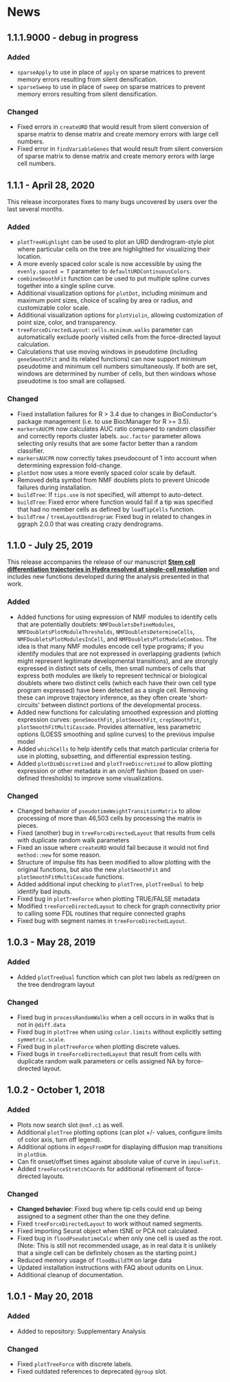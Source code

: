 # News

## 1.1.1.9000 - debug in progress

### Added
- `sparseApply` to use in place of `apply` on sparse matrices to prevent memory errors resulting from silent densification.
- `sparseSweep` to use in place of `sweep` on sparse matrices to prevent memory errors resulting from silent densification.

### Changed
- Fixed errors in `createURD` that would result from silent conversion of sparse matrix to dense matrix and create memory errors with large cell numbers.
- Fixed error in `findVariableGenes` that would result from silent conversion of sparse matrix to dense matrix and create memory errors with large cell numbers.

## 1.1.1 - April 28, 2020
This release incorporates fixes to many bugs uncovered by users over the last several months.

### Added
- `plotTreeHighlight` can be used to plot an URD dendrogram-style plot where particular cells on the tree are highlighted for visualizing their location.
- A more evenly spaced color scale is now accessible by using the `evenly.spaced = T` parameter to `defaultURDContinuousColors`.
- `combineSmoothFit` function can be used to put multiple spline curves together into a single spline curve.
- Additional visualization options for `plotDot`, including minimum and maximum point sizes, choice of scaling by area or radius, and customizable color scale.
- Additional visualization options for `plotViolin`, allowing customization of point size, color, and transparency.
- `treeForceDirectedLayout`: `cells.minimum.walks` parameter can automatically exclude poorly visited cells from the force-directed layout calculation.
- Calculations that use moving windows in pseudotime (including `geneSmoothFit` and its related functions) can now support minimum pseudotime and minimum cell numbers simultaneously. If both are set, windows are determined by number of cells, but then windows whose pseudotime is too small are collapsed.

### Changed
- Fixed installation failures for R > 3.4 due to changes in BioConductor's package management (i.e. to use BiocManager for R >= 3.5).
- `markersAUCPR` now calculates AUC ratio compared to random classifier and correctly reports cluster labels. `auc.factor` parameter allows selecting only results that are some factor better than a random classifier.
- `markersAUCPR` now correctly takes pseudocount of 1 into account when determining expression fold-change.
- `plotDot` now uses a more evenly spaced color scale by default.
- Removed delta symbol from NMF doublets plots to prevent Unicode failures during installation.
- `buildTree`: If `tips.use` is not specified, will attempt to auto-detect.
- `buildTree`: Fixed error where function would fail if a tip was specified that had no member cells as defined by `loadTipCells` function.
- `buildTree` / `treeLayoutDendrogram`: Fixed bug in related to changes in ggraph 2.0.0 that was creating crazy dendrograms.

## 1.1.0 - July 25, 2019
This release accompanies the release of our manuscript **[Stem cell differentiation trajectories in Hydra resolved at single-cell resolution](https://science.sciencemag.org/content/365/6451/eaav9314)** and includes new functions developed during the analysis presented in that work.

### Added
- Added functions for using expression of NMF modules to identify cells that
are potentially doublets: `NMFDoubletsDefineModules`, `NMFDoubletsPlotModuleThresholds`, `NMFDoubletsDetermineCells`, `NMFDoubletsPlotModulesInCell`, and `NMFDoubletsPlotModuleCombos`. The idea is that many NMF modules encode cell type programs; if you identify modules that are not expressed in overlapping gradients (which might represent legitimate developmental transitions), and are strongly expressed in distinct sets of cells, then small numbers of cells that express both modules are likely to represent technical or biological doublets where two distinct cells (which each have their own cell type program expressed) have been detected as a single cell. Removing these can improve trajectory inference, as they often create 'short-circuits' between distinct portions of the developmental process.
- Added new functions for calculating smoothed expression and plotting expression curves: `geneSmoothFit`, `plotSmoothFit`, `cropSmoothFit`, `plotSmoothFitMultiCascade`. Provides alternative, less parametric options (LOESS smoothing and spline curves) to the previous impulse model
- Added `whichCells` to help identify cells that match particular criteria for use in plotting, subsetting, and differential expression testing.
- Added `plotDimDiscretized` and `plotTreeDiscretized` to allow plotting expression or other metadata in an on/off fashion (based on user-defined thresholds) to improve some visualizations.

### Changed
- Changed behavior of `pseudotimeWeightTransitionMatrix` to allow processing of more than 46,503 cells by processing the matrix in pieces.
- Fixed (another) bug in `treeForceDirectedLayout` that results from cells with duplicate random walk parameters
- Fixed an issue where `createURD` would fail because it would not find `method::new` for some reason.
- Structure of impulse fits has been modified to allow plotting with the original functions, but also the new `plotSmoothFit` and `plotSmoothFitMultiCascade` functions.
- Added additional input checking to `plotTree`, `plotTreeDual` to help identify bad inputs.
- Fixed bug in `plotTreeForce` when plotting TRUE/FALSE metadata
- Modified `treeForceDirectedLayout` to check for graph connectivity prior to calling some FDL routines that require connected graphs
- Fixed bug with segment names in `treeForceDirectedLayout`.

## 1.0.3 - May 28, 2019
### Added
- Added `plotTreeDual` function which can plot two labels as red/green on the tree dendrogram layout
### Changed
- Fixed bug in `processRandomWalks` when a cell occurs in in walks that is not in `@diff.data`
- Fixed bug in `plotTree` when using `color.limits` without explicitly setting `symmetric.scale`.
- Fixed bug in `plotTreeForce` when plotting discrete values.
- Fixed bugs in `treeForceDirectedLayout` that result from cells with duplicate random walk parameters or cells assigned NA by force-directed layout.

## 1.0.2 - October 1, 2018
### Added
- Plots now search slot `@nmf.c1` as well.
- Additional `plotTree` plotting options (can plot +/- values, configure limits of color axis, turn off legend).
- Additional options in `edgesFromDM` for displaying diffusion map transitions in `plotDim`.
- Can fit onset/offset times against absolute value of curve in `impulseFit`.
- Added `treeForceStretchCoords` for additional refinement of force-directed layouts.

### Changed
- **Changed behavior**: Fixed bug where tip cells could end up being assigned to a segment other than the one they define.
- Fixed `treeForceDirectedLayout` to work without named segments.
- Fixed importing Seurat object when tSNE or PCA not calculated.
- Fixed bug in `floodPseudotimeCalc` when only one cell is used as the root. (Note: This is still not recommended usage, as in real data it is unlikely that a single cell can be definitely chosen as the starting point.)
- Reduced memory usage of `floodBuildTM` on large data
- Updated installation instructions with FAQ about udunits on Linux.
- Additional cleanup of documentation.

## 1.0.1 - May 20, 2018
### Added
- Added to repository: Supplementary Analysis

### Changed
- Fixed `plotTreeForce` with discrete labels.
- Fixed outdated references to deprecated `@group` slot.